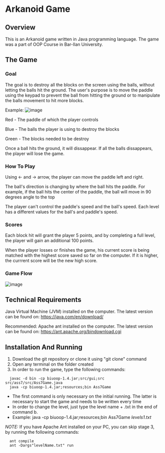 # Arkanoid Game
## Overview
This is an Arkanoid game written in Java programming language. The game was a part of OOP Course in Bar-Ilan University.

## The Game
### Goal
The goal is to destroy all the blocks on the screen using the balls, without letting the balls hit the ground.
The user's purpose is to move the paddle using the keypad to prevent the ball from hitting the ground or to manipulate the balls movement to hit more blocks.

Example:
![image](https://user-images.githubusercontent.com/61862949/123745175-8d3b7c00-d8b8-11eb-93e5-d0d31c8fa24a.png)

Red - The paddle of which the player controls

Blue - The balls the player is using to destroy the blocks

Green - The blocks needed to be destroy

Once a ball hits the ground, it will dissappear. If all the balls dissappears, the player will lose the game.

### How To Play
Using <- and -> arrow, the player can move the paddle left and right. 

The ball's direction is changing by where the ball hits the paddle. For example, if the ball hits the center of the paddle, the ball will move in 90 degrees angle to the top

The player can't control the paddle's speed and the ball's speed. Each level has a different values for the ball's and paddle's speed.

### Scores
Each block hit will grant the player 5 points, and by completing a full level, the player will gain an additional 100 points.

When the player losses or finishes the game, his current score is being matched with the highest score saved so far on the computer. If it is higher, the currrent score will be the new high score.

### Game Flow
![image](https://user-images.githubusercontent.com/61862949/123746610-8ada2180-d8ba-11eb-8fbb-d1a3baa6e7e2.png)


## Technical Requirements
Java Virtual Machine (JVM) installed on the computer. The latest version can be found on: https://java.com/en/download/

Recommended: Apache ant installed on the computer. The latest version can be found on: https://ant.apache.org/bindownload.cgi

## Installation And Running
1) Download the git repository or clone it using "git clone" command
2) Open any terminal on the folder created
3) In order to run the game, type the following commands:
  ```
    javac -d bin -cp biuoop-1.4.jar;src/gui;src src/ass7/src/Ass7Game.java
    java -cp biuoop-1.4.jar;resources;bin Ass7Game
   ```
   * The first command is only necessary on the initial running. The latter is necessary to start the game and needs to be written every time
   * In order to change the level, just type the level name + .txt in the end of command b.
   * Example: java -cp biuoop-1.4.jar;resources;bin Ass7Game *levels1.txt*
    
*NOTE:* If you have Apache Ant installed on your PC, you can skip stage 3, by running the following commands:
  ```
    ant compile
    ant -Dargs"levelName.txt" run
   ```





